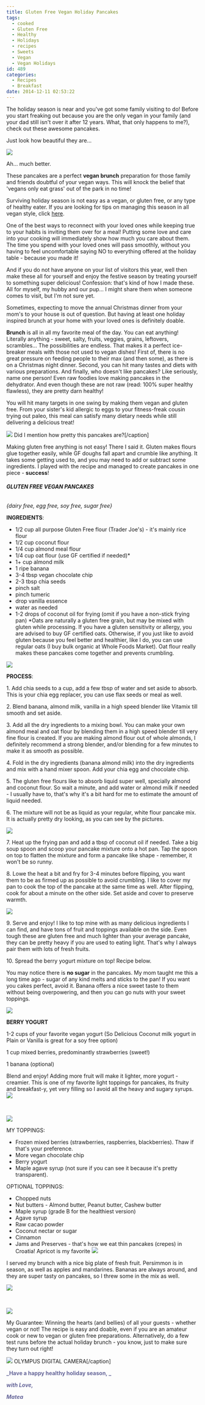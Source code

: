 ```yaml
---
title: Gluten Free Vegan Holiday Pancakes
tags:
  - cooked
  - Gluten Free
  - Healthy
  - Holidays
  - recipes
  - Sweets
  - Vegan
  - Vegan Holidays
id: 489
categories:
  - Recipes
  - Breakfast
date: 2014-12-11 02:53:22
---
```


The holiday season is near and you've got some family visiting to do! Before you start freaking out because you are the only vegan in your family (and your dad still isn't over it after 12 years. What, that only happens to me?), check out these awesome pancakes.

Just look how beautiful they are...

![](/images/GFP4.jpg)

Ah... much better.

These pancakes are a perfect **vegan brunch** preparation for those family and friends doubtful of your vegan ways. This will knock the belief that 'vegans only eat grass' out of the park in no time!

Surviving holiday season is not easy as a vegan, or gluten free, or any type of healthy eater. If you are looking for tips on managing this season in all vegan style, click [here](http://girlintheraw.com/?p=462 "Vegan’s guide to surviving the holiday season").

One of the best ways to reconnect with your loved ones while keeping true to your habits is inviting them over for a meal! Putting some love and care into your cooking will immediately show how much you care about them. The time you spend with your loved ones will pass smoothly, without you having to feel uncomfortable saying NO to everything offered at the holiday table - because you made it!

And if you do not have anyone on your list of visitors this year, well then make these all for yourself and enjoy the festive season by treating yourself to something super delicious! Confession: that's kind of how I made these. All for myself, my hubby and our pup... I might share them when someone comes to visit, but I'm not sure yet.

Sometimes, expecting to move the annual Christmas dinner from your mom's to your house is out of question. But having at least one holiday inspired brunch at your home with your loved ones is definitely doable.

**Brunch** is all in all my favorite meal of the day. You can eat anything! Literally anything - sweet, salty, fruits, veggies, grains, leftovers, scrambles... The possibilities are endless. That makes it a perfect ice-breaker meals with those not used to vegan dishes! First of, there is no great pressure on feeding people to their max (and then some), as there is on a Christmas night dinner. Second, you can hit many tastes and diets with various preparations. And finally, who doesn't like pancakes? Like seriously, name one person! Even raw foodies love making pancakes in the dehydrator. And even though these are not raw (read: 100% super healthy flawless), they are pretty darn healthy!

You will hit many targets in one swing by making them vegan and gluten free. From your sister's kid allergic to eggs to your fitness-freak cousin trying out paleo, this meal can satisfy many dietary needs while still delivering a delicious treat!

![](/images/GFPAN5.jpg) Did I mention how pretty this pancakes are?[/caption]

Making gluten free anything is not easy! There I said it. Gluten makes flours glue together easily, while GF doughs fall apart and crumble like anything. It takes some getting used to, and you may need to add or subtract some ingredients. I played with the recipe and managed to create pancakes in one piece - **success**!

###### **GLUTEN FREE VEGAN PANCAKES**

_{dairy free, egg free, soy free, sugar free}_

**INGREDIENTS**:

*   1/2 cup all purpose Gluten Free flour (Trader Joe's) - it's mainly rice flour
*   1/2 cup coconut flour
*   1/4 cup almond meal flour
*   1/4 cup oat flour (use GF certified if needed)*
*   1+ cup almond milk
*   1 ripe banana
*   3-4 tbsp vegan chocolate chip
*   2-3 tbsp chia seeds
*   pinch salt
*   pinch tumeric
*   drop vanilla essence
*   water as needed
*   1-2 drops of coconut oil for frying (omit if you have a non-stick frying pan)
*Oats are naturally a gluten free grain, but may be mixed with gluten while processing. If you have a gluten sensitivity or allergy, you are advised to buy GF certified oats. Otherwise, if you just like to avoid gluten because you feel better and healthier, like I do, you can use regular oats (I buy bulk organic at Whole Foods Market). Oat flour really makes these pancakes come together and prevents crumbling.

![](/images/GFPAN2.jpg)

**PROCESS**:

1\. Add chia seeds to a cup, add a few tbsp of water and set aside to absorb. This is your chia egg replacer, you can use flax seeds or meal as well.

2\. Blend banana, almond milk, vanilla in a high speed blender like Vitamix till smooth and set aside.

3\. Add all the dry ingredients to a mixing bowl. You can make your own almond meal and oat flour by blending them in a high speed blender till very fine flour is created. If you are making almond flour out of whole almonds, I definitely recommend a strong blender, and/or blending for a few minutes to make it as smooth as possible.

4\. Fold in the dry ingredients (banana almond milk) into the dry ingredients and mix with a hand mixer spoon. Add your chia egg and chocolate chip.

5\. The gluten free flours like to absorb liquid super well, specially almond and coconut flour. So wait a minute, and add water or almond milk if needed - I usually have to, that's why it's a bit hard for me to estimate the amount of liquid needed.

6\. The mixture will not be as liquid as your regular, white flour pancake mix. It is actually pretty dry looking, as you can see by the pictures.

![](/images/GFPAN3.jpg)

7\. Heat up the frying pan and add a tbsp of coconut oil if needed. Take a big soup spoon and scoop your pancake mixture onto a hot pan. Tap the spoon on top to flatten the mixture and form a pancake like shape - remember, it won't be so runny.

8\. Lowe the heat a bit and fry for 3-4 minutes before flipping, you want them to be as firmed up as possible to avoid crumbling. I like to cover my pan to cook the top of the pancake at the same time as well. After flipping, cook for about a minute on the other side. Set aside and cover to preserve warmth.

![](/images/GFP13.jpg)

9\. Serve and enjoy! I like to top mine with as many delicious ingredients I can find, and have tons of fruit and toppings available on the side. Even tough these are gluten free and much lighter than your average pancake, they can be pretty heavy if you are used to eating light. That's why I always pair them with lots of fresh fruits.

10\. Spread the berry yogurt mixture on top! Recipe below.

You may notice there is **no sugar** in the pancakes. My mom taught me this a long time ago - sugar of any kind melts and sticks to the pan! If you want you cakes perfect, avoid it. Banana offers a nice sweet taste to them without being overpowering, and then you can go nuts with your sweet toppings.

![](/images/GFP5.jpg)

**BERRY YOGURT**

1-2 cups of your favorite vegan yogurt (So Delicious Coconut milk yogurt in Plain or Vanilla is great for a soy free option)

1 cup mixed berries, predominantly strawberries (sweet!)

1 banana (optional)

Blend and enjoy! Adding more fruit will make it lighter, more yogurt - creamier. This is one of my favorite light toppings for pancakes, its fruity and breakfast-y, yet very filling so I avoid all the heavy and sugary syrups.![](/images/GFP3.jpg)

&nbsp;

![](/images/GFP10.jpg)

MY TOPPINGS:

*   Frozen mixed berries (strawberries, raspberries, blackberries). Thaw if that's your preference.
*   More vegan chocolate chip
*   Berry yogurt
*   Maple agave syrup (not sure if you can see it because it's pretty transparent).
&nbsp;

OPTIONAL TOPPINGS:

*   Chopped nuts
*   Nut butters - Almond butter, Peanut butter, Cashew butter
*   Maple syrup (grade B for the healthiest version)
*   Agave syrup
*   Raw cacao powder
*   Coconut nectar or sugar
*   Cinnamon
*   Jams and Preserves - that's how we eat thin pancakes (crepes) in Croatia! Apricot is my favorite
![](/images/GFP1.jpg)

I served my brunch with a nice big plate of fresh fruit. Persimmon is in season, as well as apples and mandarines. Bananas are always around, and they are super tasty on pancakes, so I threw some in the mix as well.

![](/images/GFPAN4.jpg)

&nbsp;

![](/images/GFP7.jpg)

My Guarantee: Winning the hearts (and bellies) of all your guests - whether vegan or not! The recipe is easy and doable, even if you are an amateur cook or new to vegan or gluten free preparations. Alternatively, do a few test runs before the actual holiday brunch - you know, just to make sure they turn out right!

![](/images/GFP41.jpg) OLYMPUS DIGITAL CAMERA[/caption]

**<span style="color: #666699;">_Have a happy healthy holiday season, _</span>**

**<span style="color: #666699;">_with Love,_</span>**

**<span style="color: #666699;">_Matea_</span>**
